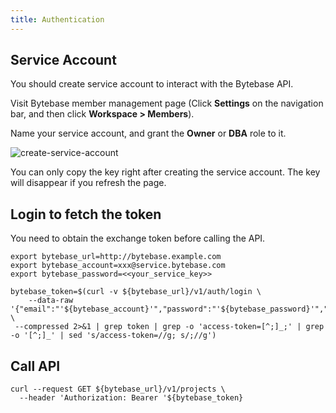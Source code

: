 ```yaml
---
title: Authentication
---
```


## Service Account

You should create service account to interact with the Bytebase API.

Visit Bytebase member management page (Click **Settings** on the navigation bar, and then click **Workspace > Members**).

Name your service account, and grant the **Owner** or **DBA** role to it.

![create-service-account](/content/docs/get-started/work-with-terraform/create-service-account.webp)

<HintBlock type="warning">

You can only copy the key right after creating the service account. The key will disappear if you refresh the page.

</HintBlock>

## Login to fetch the token

You need to obtain the exchange token before calling the API.

```text
export bytebase_url=http://bytebase.example.com
export bytebase_account=xxx@service.bytebase.com
export bytebase_password=<<your_service_key>>

bytebase_token=$(curl -v ${bytebase_url}/v1/auth/login \
    --data-raw '{"email":"'${bytebase_account}'","password":"'${bytebase_password}'","web":true}' \
 --compressed 2>&1 | grep token | grep -o 'access-token=[^;]_;' | grep -o '[^;]_' | sed 's/access-token=//g; s/;//g')
```

## Call API

```text
curl --request GET ${bytebase_url}/v1/projects \
  --header 'Authorization: Bearer '${bytebase_token}
```
